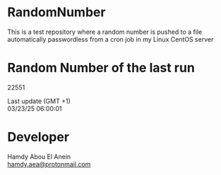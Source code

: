 # RandomNumber    
This is a test repository where a random number is pushed to a file automatically passwordless from a cron job in my Linux CentOS server    
# Random Number of the last run   
22551
      
Last update (GMT +1)    
03/23/25 06:00:01
# Developer    
Hamdy Abou El Anein   
hamdy.aea@protonmail.com
